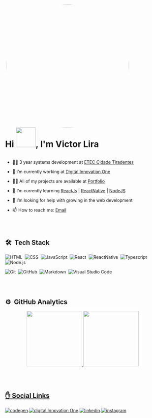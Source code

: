 <!--
### Hi there 👋

**VicLira/VicLira** is a ✨ _special_ ✨ repository because its `README.md` (this file) appears on your GitHub profile.

Here are some ideas to get you started:

- 🔭 I’m currently working on ...
- 🌱 I’m currently learning ...
- 👯 I’m looking to collaborate on ...
- 🤔 I’m looking for help with ...
- 💬 Ask me about ...
- 📫 How to reach me: ...
- 😄 Pronouns: ...
- ⚡ Fun fact: ...
-->

<div style="display:inline-block">
<img align="right" height="400em" style="border-radius:50%;" src="https://user-images.githubusercontent.com/70662154/157471632-3c7595e6-eaf6-4889-8edd-cd6f0f363ccd.gif"/>
<h1 align="left">Hi <img src="https://user-images.githubusercontent.com/70662154/157436664-d8a7042c-ce1f-45fb-969f-649c74dafca2.gif" width="64px">, I'm Victor Lira</h1>
</div>


- 👨‍🎓 3 year systems development at [ETEC Cidade Tiradentes](https://www.cps.sp.gov.br/etecs/etec-cidade-tiradentes-cidade-tiradentes/)

- 🔭 I’m currently working at [Digital Innovation One](https://web.dio.me/users/victor_liracarlos?tab=achievements)

- 👨‍💻 All of my projects are available at [Portfolio](http://victoretec.atwebpages.com/portfolio/)

- 🌱 I’m currently learning [ReactJs](https://pt-br.reactjs.org/) | [ReactNative](https://reactnative.dev/) | [NodeJS](https://nodejs.org/en/)

- 🤔 I’m looking for help with growing in the web development

- 📫 How to reach me: [Email](mailto:victor.liracarlos@gmail.com)

<br><br>

## 🛠 &nbsp;Tech Stack

![HTML](https://img.shields.io/badge/HTML5-E34F26?style=for-the-badge&logo=html5&logoColor=white)&nbsp;
![CSS](https://img.shields.io/badge/CSS3-1572B6?style=for-the-badge&logo=css3&logoColor=white)&nbsp;
![JavaScript](https://img.shields.io/badge/JavaScript-F7DF1E?style=for-the-badge&logo=javascript&logoColor=white)&nbsp;
![React](https://img.shields.io/badge/React-20232A?style=for-the-badge&logo=react&logoColor=61DAFB)&nbsp;
![ReactNative](https://img.shields.io/badge/React_Native-20232A?style=for-the-badge&logo=react&logoColor=61DAFB)&nbsp;
![Typescript](https://img.shields.io/badge/TypeScript-007ACC?style=for-the-badge&logo=typescript&logoColor=white)&nbsp;
![Node.js](https://img.shields.io/badge/Node.js-43853D?style=for-the-badge&logo=node.js&logoColor=white)&nbsp;

![Git](https://img.shields.io/badge/Git-100000?style=for-the-badge&logo=git&logoColor=white)&nbsp;
![GitHub](https://img.shields.io/badge/GitHub-100000?style=for-the-badge&logo=github&logoColor=white)&nbsp;
![Markdown](https://img.shields.io/badge/Markdown-000000?style=for-the-badge&logo=markdown&logoColor=white)&nbsp;
![Visual Studio Code](https://img.shields.io/badge/VSCode-000000?style=for-the-badge&logo=vscode&logoColor=white)&nbsp;

<br><br>

## ⚙️ &nbsp;GitHub Analytics

<div align="center">
  <a href="https://github.com/VicLira">
  <img height="180em" src="https://github-readme-stats.vercel.app/api?username=VicLira&show_icons=true&theme=vision-friendly-dark&include_all_commits=true&count_private=true"/>
  <img height="180em" src="https://github-readme-stats.vercel.app/api/top-langs/?username=Viclira&layout=compact&langs_count=7&theme=vision-friendly-dark"/>
</div>

<br><br>

## ✋ Social Links

<a href="https://codepen.io/VictorLira" target="_blank">
 <img align="center" src="https://img.shields.io/badge/CodePen-0077B5?style=for-the-badge&logo=codepen&logoColor=white" alt="codepen"/>
</a>
<a href="https://web.dio.me/users/victor_liracarlos?tab=achievements" target="_blank">
  <img align="center" src="https://img.shields.io/badge/Digital Innovation One-0077B5?style=for-the-badge&logo=dio&logoColor=white" alt="digital Innovation One"/>  
</a>
<a href="https://www.linkedin.com/in/victor-lira-carlos/" target="_blank">
 <img align="center" src="https://img.shields.io/badge/LinkedIn-0077B5?style=for-the-badge&logo=linkedin&logoColor=white" alt="linkedin"/>
</a>
<a href="https://instagram.com/liravitu" target="_blank">
 <img align="center" src="https://img.shields.io/badge/Instagram-E4405F?style=for-the-badge&logo=instagram&logoColor=white" alt="instagram"/>
</a>

</p>
